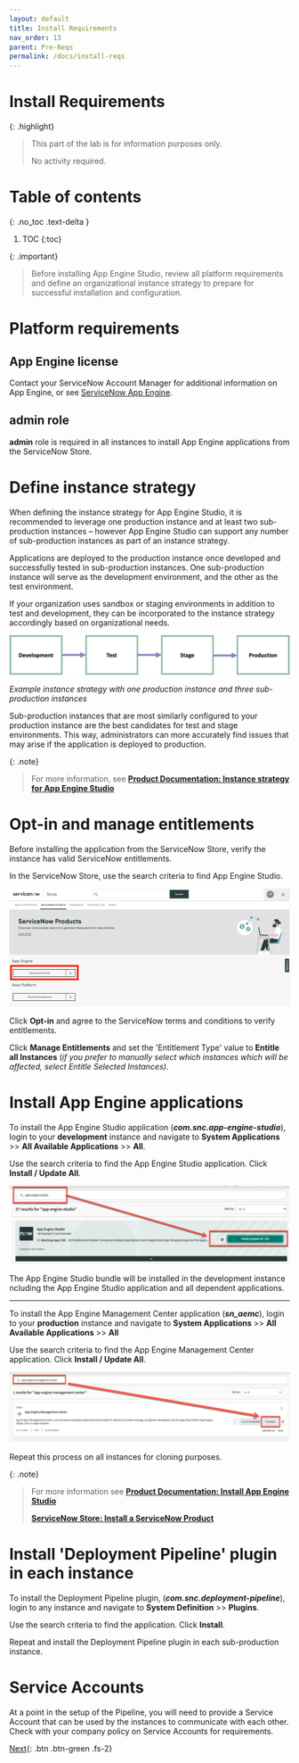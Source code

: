 ```yaml
---
layout: default
title: Install Requirements
nav_order: 13
parent: Pre-Reqs
permalink: /docs/install-reqs
---
```


# Install Requirements

{: .highlight}
> This part of the lab is for information purposes only. 
>
> No activity required.

# Table of contents
{: .no_toc .text-delta }

1. TOC
{:toc}

{: .important}
> Before installing App Engine Studio, review all platform requirements and define an organizational instance strategy to prepare for successful installation and configuration.

# Platform requirements
 
## App Engine license
Contact your ServiceNow Account Manager for additional information on App Engine, or see [ServiceNow App Engine](https://www.servicenow.com/products/now-platform-app-engine.html).

## admin role
**admin** role is required in all instances to install App Engine applications from the ServiceNow Store.

# Define instance strategy

When defining the instance strategy for App Engine Studio, it is recommended to leverage one production instance and at least two sub-production instances – however App Engine Studio can support any number of sub-production instances as part of an instance strategy.

Applications are deployed to the production instance once developed and successfully tested in sub-production instances. One sub-production instance will serve as the development environment, and the other as the test environment.

If your organization uses sandbox or staging environments in addition to test and development, they can be incorporated to the instance strategy accordingly based on organizational needs.

![](../assets/images/2023-03-03-15-28-00.png)

*Example instance strategy with one production instance and three sub-production instances*

Sub-production instances that are most similarly configured to your production instance are the best candidates for test and stage environments. This way, administrators can more accurately find issues that may arise if the application is deployed to production.

{: .note}
> For more information, see **[Product Documentation: Instance strategy for App Engine Studio](https://docs.servicenow.com/csh?topicname=aes-instance-strategy.html)**

# Opt-in and manage entitlements

Before installing the application from the ServiceNow Store, verify the instance has valid ServiceNow entitlements.

In the ServiceNow Store, use the search criteria to find App Engine Studio.

![](../assets/images/2023-03-03-15-31-33.png)
 
Click **Opt-in** and agree to the ServiceNow terms and conditions to verify entitlements.

Click **Manage Entitlements** and set the 'Entitlement Type' value to **Entitle all Instances** (*if you prefer to manually select which instances which will be affected, select Entitle Selected Instances)*.

# Install App Engine applications

To install the App Engine Studio application (***com.snc.app-engine-studio***), login to your **development** instance and navigate to **System Applications** >> **All Available Applications** >> **All**.

Use the search criteria to find the App Engine Studio application. Click **Install / Update All**.

![](../assets/images/2023-03-03-15-31-55.png)

The App Engine Studio bundle will be installed in the development instance ncluding the App Engine Studio application and all dependent applications.

---

To install the App Engine Management Center application (***sn_aemc***), login to your **production** instance and navigate to **System Applications** >> **All Available Applications** >> **All**

Use the search criteria to find the App Engine Management Center application. Click **Install / Update All**.

![](../assets/images/2023-03-03-15-36-59.png)

Repeat this process on all instances for cloning purposes.

{: .note}
> For more information see **[Product Documentation: Install App Engine Studio](https://docs.servicenow.com/csh?topicname=install-aes.html)** 
> 
> **[ServiceNow Store: Install a ServiceNow Product](https://store.servicenow.com/%24appstore.do%23!/store/help?article=KB0030186)**

# Install 'Deployment Pipeline' plugin in each instance

To install the Deployment Pipeline plugin, (***com.snc.deployment-pipeline***), login to any instance and navigate to **System Definition** >> **Plugins**.

Use the search criteria to find the application. Click **Install**.

Repeat and install the Deployment Pipeline plugin in each sub-production instance.

# Service Accounts

At a point in the setup of the Pipeline, you will need to provide a Service Account that can be used by the instances to communicate with each other.  Check with your company policy on Service Accounts for requirements. 

[Next](/lab-aemc-utah/docs/configure-aes){: .btn .btn-green .fs-2}
